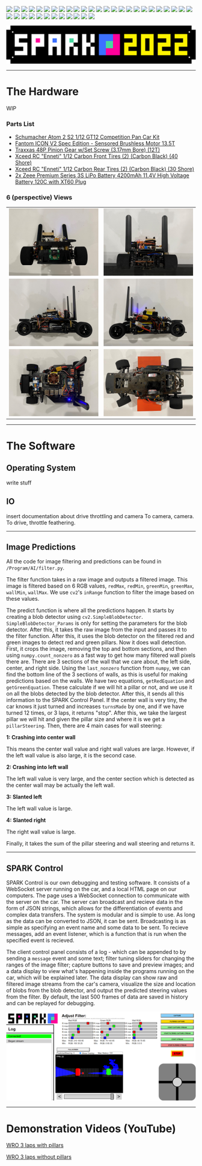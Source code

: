 <img src=http://meadowguarderold.herokuapp.com/client/img/bird.png></img>
<img src=http://meadowguarderold.herokuapp.com/client/img/bird.png></img>
<img src=http://meadowguarderold.herokuapp.com/client/img/bird.png></img>
<img src=http://meadowguarderold.herokuapp.com/client/img/bird.png></img>
<img src=http://meadowguarderold.herokuapp.com/client/img/bird.png></img>
<img src=http://meadowguarderold.herokuapp.com/client/img/bird.png></img>
<img src=http://meadowguarderold.herokuapp.com/client/img/bird.png></img>
<img src=http://meadowguarderold.herokuapp.com/client/img/bird.png></img>
<img src=http://meadowguarderold.herokuapp.com/client/img/bird.png></img>
<img src=http://meadowguarderold.herokuapp.com/client/img/bird.png></img>
<img src=http://meadowguarderold.herokuapp.com/client/img/bird.png></img>
<img src=http://meadowguarderold.herokuapp.com/client/img/bird.png></img>
<img src=http://meadowguarderold.herokuapp.com/client/img/bird.png></img>
<img src=http://meadowguarderold.herokuapp.com/client/img/bird.png></img>
<img src=http://meadowguarderold.herokuapp.com/client/img/bird.png></img>
<img src=http://meadowguarderold.herokuapp.com/client/img/bird.png></img>
<img src=http://meadowguarderold.herokuapp.com/client/img/bird.png></img>
<img src=http://mountainguarder.herokuapp.com/client/img/assets/banner.png></img>
<img src=http://mountainguarder.herokuapp.com/client/img/assets/banner_small.png></img>
<img src=http://mountainguarder.herokuapp.com/client/img/assets/crosshair.png></img>
<img src=http://mountainguarder.herokuapp.com/client/img/assets/loading.png></img>
<img src=http://mountainguarder.herokuapp.com/client/img/assets/window_map.png></img>
<img src=http://mountainguarder.herokuapp.com/client/img/item/items.png></img>
<img src=http://mountainguarder.herokuapp.com/client/img/misc/pingu.png></img>
<img src=http://mountainguarder.herokuapp.com/client/img/misc/friendlyfire.png></img>
<img src=http://mountainguarder.herokuapp.com/client/img/monster/cherrybomb.png></img>
<img src=http://mountainguarder.herokuapp.com/client/img/monster/snowball.png></img>
<img src=http://mountainguarder.herokuapp.com/client/img/monster/healthbar_red.png></img>
<img src=http://mountainguarder.herokuapp.com/client/img/player/healthbar_green.png></img>
<img src=http://mountainguarder.herokuapp.com/client/img/player/playermap_body.png></img>
<img src=http://mountainguarder.herokuapp.com/client/img/projectile/christmas2021.png></img>
<img src=http://mountainguarder.herokuapp.com/client/img/projectile/explosive.png></img>
<img src=http://mountainguarder.herokuapp.com/client/img/projectile/piston.png></img>
<img src=http://mountainguarder.herokuapp.com/client/img/projectile/piston-large.png></img>
<img src=http://mountainguarder.herokuapp.com/client/img/projectile/spike.png></img>
<img src=http://mountainguarder.herokuapp.com/client/img/Preview.png></img>
<img src=http://mountainguarder.herokuapp.com/client/img/World.png></img>

<div align=center>

![banner](./banner.png)

</div>

***

# **The Hardware**

WIP
### Parts List
* [Schumacher Atom 2 S2 1/12 GT12 Competition Pan Car Kit](https://www.amainhobbies.com/schumacher-atom-2-s2-1-12-gt12-competition-pan-car-kit-schk179/p1055346)
* [Fantom ICON V2 Spec Edition - Sensored Brushless Motor 13.5T](https://fantomracing.com/shop/motors/spec-motors/13-5-icon-v2-works-edition/)
* [Traxxas 48P Pinion Gear w/Set Screw (3.17mm Bore) (12T)](https://www.amazon.com/Traxxas-PINION-PITCH-SCREW-2428/dp/B00EFXMUO2)
* [Xceed RC "Enneti" 1/12 Carbon Front Tires (2) (Carbon Black) (40 Shore)](https://www.amainhobbies.com/xceed-rc-enneti-1-12-carbon-front-tires-2-carbon-black-40-shore-xcd101708/p385419?v=209225)
* [Xceed RC "Enneti" 1/12 Carbon Rear Tires (2) (Carbon Black) (30 Shore)](https://www.amainhobbies.com/xceed-rc-enneti-1-12-carbon-rear-tires-2-carbon-black-30-shore-xcd101710/p385420?v=209219)
* [2x Zeee Premium Series 3S LiPo Battery 4200mAh 11.4V High Voltage Battery 120C with XT60 Plug](https://www.ebay.com/itm/384548969557)

### 6 (perspective) Views
| | |
| ------------------------- | --------------------------- |
| ![front](./img/front.png) | ![back](./img/rear.png)     |
| ![left](./img/left.png)   | ![right](./img/right.png)   |
| ![top](./img/top.png)     | ![bottom](./img/bottom.png) |

***

# **The Software**

## **Operating System**

write stuff

## **IO**
insert documentation about drive throttling and camera
To camera, camera. To drive, throttle feathering.

***

## **Image Predictions**

All the code for image filtering and predictions can be found in `/Program/AI/filter.py`.

The filter function takes in a raw image and outputs a filtered image. This image is filtered based on 6 RGB values, `redMax`, `redMin`, `greenMin`, `greenMax`, `wallMin`, `wallMax`. We use `cv2`'s `inRange` function to filter the image based on these values.

The predict function is where all the predictions happen. It starts by creating a blob detector using `cv2.SimpleBlobDetector`. `SimpleBlobDetector_Params` is only for setting the parameters for the blob detector. After this, it takes the raw image from the input and passes it to the filter function. After this, it uses the blob detector on the filtered red and green images to detect red and green pillars. Now it does wall detection. First, it crops the image, removing the top and bottom sections, and then using `numpy.count_nonzero` as a fast way to get how many filtered wall pixels there are. There are 3 sections of the wall that we care about, the left side, center, and right side. Using the `last_nonzero` function from `numpy`, we can find the bottom line of the 3 sections of walls, as this is useful for making predictions based on the walls. We have two equations, `getRedEquation` and `getGreenEquation`. These calculate if we will hit a pillar or not, and we use it on all the blobs detected by the blob detector. After this, it sends all this information to the SPARK Control Panel. If the center wall is very tiny, the car knows it just turned and increases `turnsMade` by one, and if we have turned 12 times, or 3 laps, it returns "stop". After this, we take the largest pillar we will hit and given the pillar size and where it is we get a `pillarSteering`. Then, there are 4 main cases for wall steering:

**1: Crashing into center wall**

This means the center wall value and right wall values are large. However, if the left wall value is also large, it is the second case.

**2: Crashing into left wall**

The left wall value is very large, and the center section which is detected as the center wall may be actually the left wall.

**3: Slanted left**

The left wall value is large.

**4: Slanted right**

The right wall value is large.

Finally, it takes the sum of the pillar steering and wall steering and returns it.

***

## **SPARK Control**
SPARK Control is our own debugging and testing software. It consists of a WebSocket server running on the car, and a local HTML page on our computers. The page uses a WebSocket connection to communicate with the server on the car. The server can broadcast and recieve data in the form of JSON strings, which allows for the differentiation of events and complex data transfers. The system is modular and is simple to use. As long as the data can be converted to JSON, it can be sent. Broadcasting is as simple as specifying an event name and some data to be sent. To recieve messages, add an event listener, which is a function that is run when the specified event is recieved.

The client control panel consists of a log - which can be appended to by sending a `message` event and some text; filter tuning sliders for changing the ranges of the image filter; capture buttons to save and preview images; and a data display to view what's happening inside the programs running on the car, which will be explained later. The data display can show raw and filtered image streams from the car's camera, visualize the size and location of blobs from the blob detector, and output the predicted steering values from the filter. By default, the last 500 frames of data are saved in history and can be replayed for debugging.

![SPARK Control Panel](./img/SPARK_Control.png)

***

# **Demonstration Videos (YouTube)**

[WRO 3 laps with pillars](https://youtu.be/0uMp_ExglOw)

[WRO 3 laps without pillars](https://youtu.be/Jp8k1qW5pQU)
